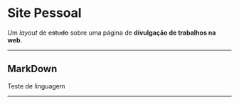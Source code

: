 # Site Pessoal

Um *layout* de ~~estudo~~ sobre uma página de **divulgação de trabalhos na web**.

***

## MarkDown

Teste de linguagem 


***

